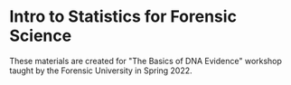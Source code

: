 # Intro to Statistics for Forensic Science

These materials are created for "The Basics of DNA Evidence" workshop taught by the Forensic University in Spring 2022.